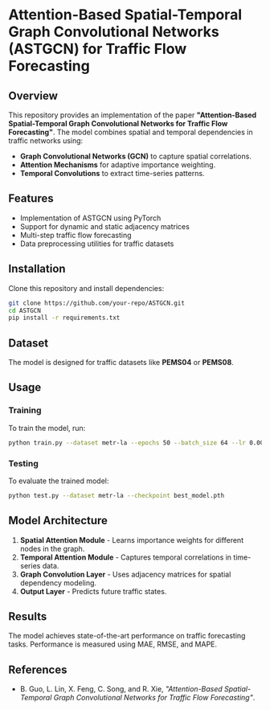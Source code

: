 # Attention-Based Spatial-Temporal Graph Convolutional Networks (ASTGCN) for Traffic Flow Forecasting

## Overview
This repository provides an implementation of the paper **"Attention-Based Spatial-Temporal Graph Convolutional Networks for Traffic Flow Forecasting"**. The model combines spatial and temporal dependencies in traffic networks using:
- **Graph Convolutional Networks (GCN)** to capture spatial correlations.
- **Attention Mechanisms** for adaptive importance weighting.
- **Temporal Convolutions** to extract time-series patterns.

## Features
- Implementation of ASTGCN using PyTorch
- Support for dynamic and static adjacency matrices
- Multi-step traffic flow forecasting
- Data preprocessing utilities for traffic datasets

## Installation
Clone this repository and install dependencies:
```bash
git clone https://github.com/your-repo/ASTGCN.git
cd ASTGCN
pip install -r requirements.txt
```

## Dataset
The model is designed for traffic datasets like **PEMS04** or **PEMS08**.

## Usage
### Training
To train the model, run:
```bash
python train.py --dataset metr-la --epochs 50 --batch_size 64 --lr 0.001
```
### Testing
To evaluate the trained model:
```bash
python test.py --dataset metr-la --checkpoint best_model.pth
```

## Model Architecture
1. **Spatial Attention Module** - Learns importance weights for different nodes in the graph.
2. **Temporal Attention Module** - Captures temporal correlations in time-series data.
3. **Graph Convolution Layer** - Uses adjacency matrices for spatial dependency modeling.
4. **Output Layer** - Predicts future traffic states.

## Results
The model achieves state-of-the-art performance on traffic forecasting tasks. Performance is measured using MAE, RMSE, and MAPE.

## References
- B. Guo, L. Lin, X. Feng, C. Song, and R. Xie, *"Attention-Based Spatial-Temporal Graph Convolutional Networks for Traffic Flow Forecasting"*.


